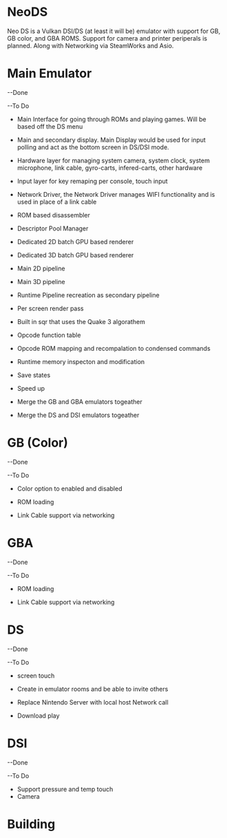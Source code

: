 # NeoDS
Neo DS is a Vulkan DSI/DS (at least it will be) emulator with support for GB, GB color, and GBA ROMS. Support for camera and printer periperals is planned. Along with Networking via SteamWorks and Asio.

# Main Emulator

--Done <br>

--To Do
  - Main Interface for going through ROMs and playing games. Will be based off the DS menu

  - Main and secondary display. Main Display would be used for input polling and act as the bottom screen in DS/DSI mode.
  - Hardware layer for managing system camera, system clock, system microphone, link cable, gyro-carts, infered-carts, other hardware
  - Input layer for key remaping per console, touch input
  - Network Driver, the Network Driver manages WIFI functionality and is used in place of a link cable
  
  - ROM based disassembler
  
  - Descriptor Pool Manager
  - Dedicated 2D batch GPU based renderer
  - Dedicated 3D batch GPU based renderer
  - Main 2D pipeline
  - Main 3D pipeline
  - Runtime Pipeline recreation as secondary pipeline
  - Per screen render pass
  
  - Built in sqr that uses the Quake 3 algorathem
  
  - Opcode function table
  - Opcode ROM mapping and recompalation to condensed commands
  - Runtime memory inspecton and modification

  - Save states
  - Speed up

  - Merge the GB and GBA emulators togeather
  - Merge the DS and DSI emulators togeather

# GB (Color)

--Done

--To Do
  - Color option to enabled and disabled
  - ROM loading

  - Link Cable support via networking

# GBA

--Done

--To Do
  - ROM loading

  - Link Cable support via networking


# DS

--Done

--To Do

  - screen touch

  - Create in emulator rooms and be able to invite others
  - Replace Nintendo Server with local host Network call
  - Download play

# DSI

--Done

--To Do

- Support pressure and temp touch
- Camera

# Building

